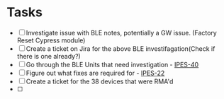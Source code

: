 # Tasks
- [ ] Investigate issue with BLE notes, potentially a GW issue. (Factory Reset Cypress module)
- [ ] Create a ticket on Jira for the above BLE investifagation(Check if there is one already?)
- [ ] Go through the BLE Units that need investigation - [IPES-40](https://taoglas.atlassian.net/browse/IPES-40)
- [ ] Figure out what fixes are required for - [IPES-22](https://taoglas.atlassian.net/browse/IPES-22)
- [ ] Create a ticket for the 38 devices that were RMA'd
- [ ] 